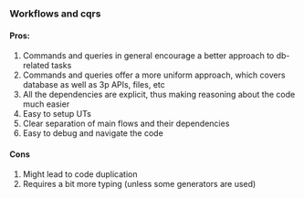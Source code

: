 ### Workflows and cqrs
#### Pros:
1. Commands and queries in general encourage a better approach to db-related tasks 
2. Commands and queries offer a more uniform approach, which covers database as well as 3p APIs, files, etc
3. All the dependencies are explicit, thus making reasoning about the code much easier
4. Easy to setup UTs 
5. Clear separation of main flows and their dependencies
6. Easy to debug and navigate the code
#### Cons
1. Might lead to code duplication
2. Requires a bit more typing (unless some generators are used)
